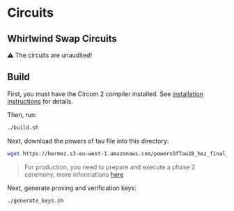# Circuits

## Whirlwind Swap Circuits

:warning: The circuits are unaudited!

## Build

First, you must have the Circom 2 compiler installed. See [installation
instructions](https://docs.circom.io/getting-started/installation/) for details.

Then, run:

```sh
./build.sh
```

Next, download the powers of tau file into this directory:

```sh
wget https://hermez.s3-eu-west-1.amazonaws.com/powersOfTau28_hez_final_13.ptau
```

> For production, you need to prepare and execute a phase 2 ceremony, more informations [here](https://github.com/iden3/snarkjs)

Next, generate proving and verification keys:

```sh
./generate_keys.sh
```
